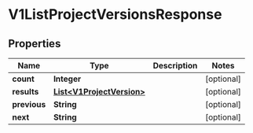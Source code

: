 

# V1ListProjectVersionsResponse


## Properties

Name | Type | Description | Notes
------------ | ------------- | ------------- | -------------
**count** | **Integer** |  |  [optional]
**results** | [**List&lt;V1ProjectVersion&gt;**](V1ProjectVersion.md) |  |  [optional]
**previous** | **String** |  |  [optional]
**next** | **String** |  |  [optional]



